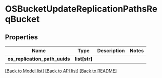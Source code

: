 # OSBucketUpdateReplicationPathsReqBucket

## Properties
Name | Type | Description | Notes
------------ | ------------- | ------------- | -------------
**os_replication_path_uuids** | **list[str]** |  | 

[[Back to Model list]](../README.md#documentation-for-models) [[Back to API list]](../README.md#documentation-for-api-endpoints) [[Back to README]](../README.md)


